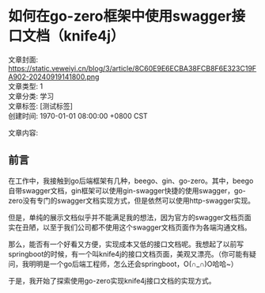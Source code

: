 
# 如何在go-zero框架中使用swagger接口文档（knife4j）  
文章封面: https://static.veweiyi.cn/blog/3/article/8C60E9E6ECBA38FCB8F6E323C19FA902-20240919141800.png   
文章类型: 1   
文章分类: 学习   
文章标签: [测试标签]   
创建时间: 1970-01-01 08:00:00 +0800 CST   

文章内容:
## 前言
在工作中，我接触到go后端框架有几种，beego、gin、go-zero。其中，beego自带swagger文档，gin框架可以使用gin-swagger快捷的使用swagger，go-zero没有专门的swagger文档实现方式，但是依然可以使用http-swagger实现。

但是，单纯的展示文档似乎并不能满足我的想法，因为官方的swagger文档页面实在丑陋，以至于我们公司都不使用这个swagger文档页面作为各端沟通文档。

那么，能否有一个好看又方便，实现成本又低的接口文档呢。我想起了以前写springboot的时候，有一个叫knife4j的接口文档页面，美观又漂亮。（你可能有疑问，我明明是一个go后端工程师，怎么还会springboot，O(∩_∩)O哈哈~）

于是，我开始了探索使用go-zero实现knife4j接口文档的实现方式。

##
